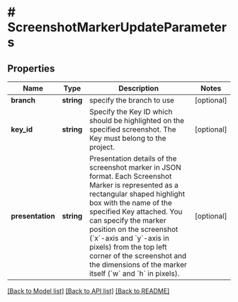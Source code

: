 # # ScreenshotMarkerUpdateParameters

## Properties

Name | Type | Description | Notes
------------ | ------------- | ------------- | -------------
**branch** | **string** | specify the branch to use | [optional] 
**key_id** | **string** | Specify the Key ID which should be highlighted on the specified screenshot. The Key must belong to the project. | [optional] 
**presentation** | **string** | Presentation details of the screenshot marker in JSON format.  Each Screenshot Marker is represented as a rectangular shaped highlight box with the name of the specified Key attached. You can specify the marker position on the screenshot (&#x60;x&#x60;-axis and &#x60;y&#x60;-axis in pixels) from the top left corner of the screenshot and the dimensions of the marker itself (&#x60;w&#x60; and &#x60;h&#x60; in pixels). | [optional] 

[[Back to Model list]](../../README.md#documentation-for-models) [[Back to API list]](../../README.md#documentation-for-api-endpoints) [[Back to README]](../../README.md)


